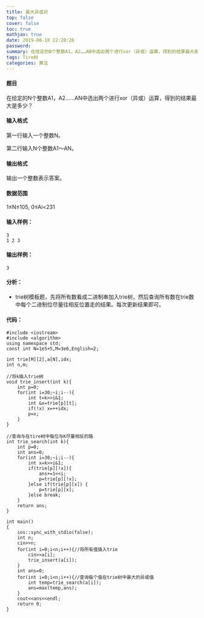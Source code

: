 ```yaml
---
title: 最大异或对
top: false
cover: false
toc: true
mathjax: true
date: 2019-08-18 22:28:26
password:
summary: 在给定的N个整数A1，A2……AN中选出两个进行xor（异或）运算，得到的结果最大是多少？
tags: Tire树
categories: 算法
---
```


#### 题目
在给定的N个整数A1，A2……AN中选出两个进行xor（异或）运算，得到的结果最大是多少？

#### 输入格式
第一行输入一个整数N。

第二行输入N个整数A1～AN。

#### 输出格式
输出一个整数表示答案。

#### 数据范围
1≤N≤105,
0≤Ai<231
#### 输入样例：

    3
    1 2 3

#### 输出样例：

    3

#### 分析：

 - trie树模板题，先将所有数看成二进制串加入trie树，然后查询所有数在trie数中每个二进制位尽量往相反位置走的结果。每次更新结果即可。
#### 代码：

```
#include <iostream>
#include <algorithm>
using namespace std;
const int N=1e5+5,M=3e6,English=2;

int trie[M][2],a[N],idx;
int n,m;

//将k插入trie树 
void trie_insert(int k){
	int p=0;
	for(int i=30;~i;i--){
		int t=k>>i&1;
		int &x=trie[p][t];
		if(!x) x=++idx;
		p=x;
	}
}

//查询与在tire树中每位与K尽量相反的路 
int trie_search(int k){
	int p=0;
	int ans=0;
	for(int i=30;~i;i--){
		int x=k>>i&1;
		if(trie[p][!x]){
			ans+=1<<i;
			p=trie[p][!x];
		}else if(trie[p][x]) {
			p=trie[p][x];
		}else break;
	}
	return ans;
}

int main()
{
	ios::sync_with_stdio(false);
	int n;
	cin>>n;
	for(int i=0;i<n;i++){//将所有值插入trie 
		cin>>a[i];
		trie_insert(a[i]);
	}
	int ans=0;
	for(int i=0;i<n;i++){//查询每个值在trie树中最大的异或值 
		int temp=trie_search(a[i]);
		ans=max(temp,ans);
	}
	cout<<ans<<endl;
	return 0;
}
```

 

